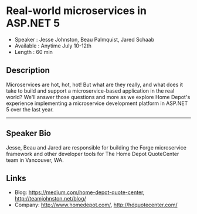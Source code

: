 Real-world microservices in ASP.NET 5
========================

* Speaker   : Jesse Johnston, Beau Palmquist, Jared Schaab
* Available : Anytime July 10-12th 
* Length    : 60 min

Description
-----------

Microservices are hot, hot, hot! But what are they really, and what does it take to build and support a microservice-based application in the real world? We'll answer those questions and more as we explore Home Depot's experience implementing a microservice development platform in ASP.NET 5 over the last year.

---------------

Speaker Bio
-----------

Jesse, Beau and Jared are responsible for building the Forge microservice framework and other developer tools for The Home Depot QuoteCenter team in Vancouver, WA.

Links
-----

* Blog: https://medium.com/home-depot-quote-center, http://teamjohnston.net/blog/ 
* Company: http://www.homedepot.com/, http://hdquotecenter.com/
